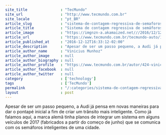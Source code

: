 ```yaml
---
site_title               : "TecMundo"
site_url                 : "http://www.tecmundo.com.br"
site_locale              : "pt_BR"
article_slug             : "sistema-de-contagem-regressiva-de-semaforos-da-audi-e-lancado-em-las-vegas"
article_title            : "Sistema de contagem regressiva de semáforos da Audi é lançado em Las Vegas"
article_image            : "https://imgnzn-a.akamaized.net///2016/12/12/12153109812040-t1200x480.jpg"
article_url              : "https://www.tecmundo.com.br/tecmundo-auto/112657-sistema-contagem-regressiva-semaforos-audi-inaugurado-las-vegas.htm"
article_published_at     : "2016-12-12T16:33:12-02:00"
article_description      : "Apesar de ser um passo pequeno, a Audi já pensa em novas maneiras para dar o pontapé inicial a fim de criar um trânsito mais inteligente. Como já falamos aqui, a marca alemã tinha planos de integrar um sistema em alguns veículos de 2017 (fabricados a partir do começo de junho) que se comunica com os semáforos inteligentes de uma cidade."
article_author_name      : "Vinicius Munhoz"
article_author_image     : null
article_author_biography : null
article_author_profile   : "https://www.tecmundo.com.br/autor/424-vinicius-munhoz/"
article_author_facebook  : null
article_author_twitter   : null
category                 : ['technology']
tags                     : ['TecMundo']
permalink                : "/:categories/sistema-de-contagem-regressiva-de-semaforos-da-audi-e-lancado-em-las-vegas/"
layout                   : post
---
```


Apesar de ser um passo pequeno, a Audi já pensa em novas maneiras para dar o pontapé inicial a fim de criar um trânsito mais inteligente. Como já falamos aqui, a marca alemã tinha planos de integrar um sistema em alguns veículos de 2017 (fabricados a partir do começo de junho) que se comunica com os semáforos inteligentes de uma cidade.

